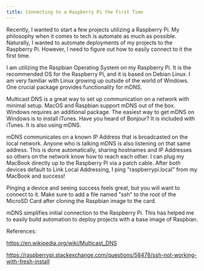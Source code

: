 ```yaml
---
title: Connecting to a Raspberry Pi the First Time
---
```

Recently, I wanted to start a few projects utilizing a Raspberry Pi. My philosophy when it comes to tech is automate as much as possible. Naturally, I wanted to automate deployments of my projects to the Raspberry Pi. However, I need to figure out how to easily connect to it the first time.

I am utilizing the Raspbian Operating System on my Raspberry Pi. It is the recommended OS for the Raspberry Pi, and it is based on Debian Linux. I am very familiar with Linux growing up outside of the world of Windows. One crucial package provides functionality for mDNS.

Multicast DNS is a great way to set up communication on a network with minimal setup. MacOS and Raspbian support mDNS out of the box. Windows requires an additional package. The easiest way to get mDNS on Windows is to install iTunes. Have you heard of Bonjour? It is included with iTunes. It is also using mDNS.

mDNS communicates on a known IP Address that is broadcasted on the local network. Anyone who is talking mDNS is also listening on that same address. This is done automatically, sharing hostnames and IP Addresses so others on the network know how to reach each other. I can plug my MacBook directly up to the Raspberry Pi via a patch cable. After both devices default to Link Local Addressing, I ping "raspberrypi.local" from my MacBook and success!

Pinging a device and seeing success feels great, but you will want to connect to it. Make sure to add a file named "ssh" to the root of the MicroSD Card after cloning the Raspbian image to the card.

mDNS simplifies initial connection to the Raspberry Pi. This has helped me to easily build automation to deploy projects with a base image of Raspbian.

References:

https://en.wikipedia.org/wiki/Multicast_DNS

https://raspberrypi.stackexchange.com/questions/58478/ssh-not-working-with-fresh-install

